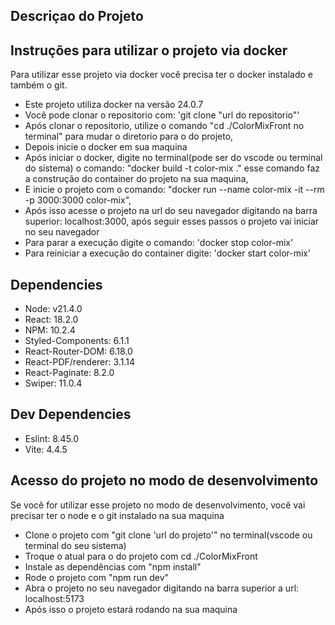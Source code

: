 ## Descriçao do Projeto

<!-- <h1>ColorMix</h1>

<h2>É uma plataforma online para explorar os produtos da loja ColorMix. Aqui estão algumas informações úteis para começar:</h2> 

![Alt Text](./public/home.png)

<h3>Navegação de Produtos</h3>

- Explore categorias específicas para encontrar o que precisa.

![Alt Text](./public/categorias.png)

- Ou navegue pelos produtos individualmente

![Alt Text](./public/item.png)


<h3>Carrinho de compras</h3>

- Acesse o carrinho de compras para revisar todos os produtos selecionados.
- Você pode ajustar as quantidades, remover itens ou continuar comprando.

![Alt Text](./public/carrinho.png)

<h3>Gerando a Lista de Compras</h3>

- Ao finalizar suas escolhas, clique em "Gerar PDF" para gerar a lista de compras.
- Uma lista detalhada será exibida, mostrando o valor total de todos os produtos, bem como o valor individual de cada item.

<h3>Pesquisando Produtos</h3>

- Você pode pesquisar os produtos que você procura pelo nome deles

![Alt Text](./public/pesquisa.png)

<h3>Como Contribuir</h3>

- Sinta-se à vontade para contribuir para a melhoria do Santa Rita Home Center. Se encontrar bugs ou tiver sugestões, por favor, abra uma issue no GitHub.
- Clone o repositório, faça as alterações necessárias e envie um pull request.
- Abaixo você tem mais informações sobre como contribuir com o projeto -->

## Instruções para utilizar o projeto via docker

Para utilizar esse projeto via docker você precisa ter o docker instalado e também o git.

-  Este projeto utiliza docker na versão 24.0.7
-  Você pode clonar o repositorio com: 'git clone "url do repositorio"'
-  Após clonar o repositorio, utilize o comando "cd ./ColorMixFront no terminal" para mudar o diretorio para o do projeto,
-  Depois inicie o docker em sua maquina
-  Após iniciar o docker, digite no terminal(pode ser do vscode ou terminal do sistema) o comando: "docker build -t color-mix ." esse comando faz a construção do container do projeto na sua maquina,
-  E inicie o projeto com o comando: "docker run --name color-mix -it --rm -p 3000:3000 color-mix",
-  Após isso acesse o projeto na url do seu navegador digitando na barra superior: localhost:3000, após seguir esses passos o projeto vai iniciar no seu navegador
- Para parar a execução digite o comando: 'docker stop color-mix'
- Para reiniciar a execução do container digite: 'docker start color-mix'

## Dependencies

- Node: v21.4.0
- React: 18.2.0
- NPM: 10.2.4
- Styled-Components: 6.1.1
- React-Router-DOM: 6.18.0
- React-PDF/renderer: 3.1.14
- React-Paginate: 8.2.0
- Swiper: 11.0.4

## Dev Dependencies

- Eslint: 8.45.0
- Vite: 4.4.5

## Acesso do projeto no modo de desenvolvimento

 Se você for utilizar esse projeto no modo de desenvolvimento, você vai precisar ter o node e o git instalado na sua maquina
 
- Clone o projeto com "git clone 'url do projeto'" no terminal(vscode ou terminal do seu sistema)
- Troque o atual para o do projeto com cd ./ColorMixFront
- Instale as dependências com "npm install"
- Rode o projeto com "npm run dev"
- Abra o projeto no seu navegador digitando na barra superior a url: localhost:5173
- Após isso o projeto estará rodando na sua maquina
